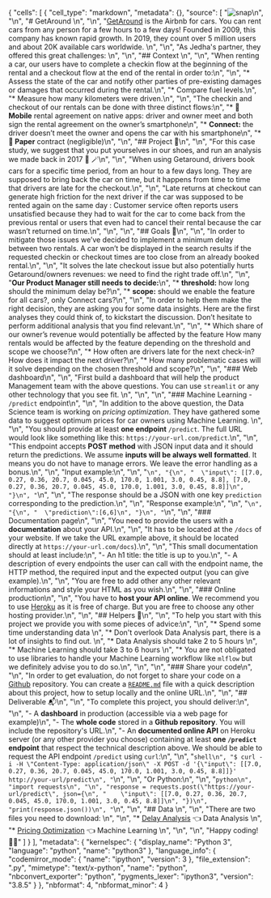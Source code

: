 {
 "cells": [
  {
   "cell_type": "markdown",
   "metadata": {},
   "source": [
    "![snap](https://lever-client-logos.s3.amazonaws.com/2bd4cdf9-37f2-497f-9096-c2793296a75f-1568844229943.png)\n",
    "\n",
    "# GetAround \n",
    "\n",
    "[GetAround](https://www.getaround.com/?wpsrc=Google+Organic+Search) is the Airbnb for cars. You can rent cars from any person for a few hours to a few days! Founded in 2009, this company has known rapid growth. In 2019, they count over 5 million users and about 20K available cars worldwide. \n",
    "\n",
    "As Jedha's partner, they offered this great challenges: \n",
    "\n",
    "## Context \n",
    "\n",
    "When renting a car, our users have to complete a checkin flow at the beginning of the rental and a checkout flow at the end of the rental in order to:\n",
    "\n",
    "* Assess the state of the car and notify other parties of pre-existing damages or damages that occurred during the rental.\n",
    "* Compare fuel levels.\n",
    "* Measure how many kilometers were driven.\n",
    "\n",
    "The checkin and checkout of our rentals can be done with three distinct flows:\n",
    "* **📱 Mobile** rental agreement on native apps: driver and owner meet and both sign the rental agreement on the owner’s smartphone\n",
    "* **Connect:** the driver doesn’t meet the owner and opens the car with his smartphone\n",
    "* **📝 Paper** contract (negligible)\n",
    "\n",
    "## Project 🚧\n",
    "\n",
    "For this case study, we suggest that you put yourselves in our shoes, and run an analysis we made back in 2017 🔮 🪄\n",
    "\n",
    "When using Getaround, drivers book cars for a specific time period, from an hour to a few days long. They are supposed to bring back the car on time, but it happens from time to time that drivers are late for the checkout.\n",
    "\n",
    "Late returns at checkout can generate high friction for the next driver if the car was supposed to be rented again on the same day : Customer service often reports users unsatisfied because they had to wait for the car to come back from the previous rental or users that even had to cancel their rental because the car wasn’t returned on time.\n",
    "\n",
    "\n",
    "## Goals 🎯\n",
    "\n",
    "In order to mitigate those issues we’ve decided to implement a minimum delay between two rentals. A car won’t be displayed in the search results if the requested checkin or checkout times are too close from an already booked rental.\n",
    "\n",
    "It solves the late checkout issue but also potentially hurts Getaround/owners revenues: we need to find the right trade off.\n",
    "\n",
    "**Our Product Manager still needs to decide:**\n",
    "* **threshold:** how long should the minimum delay be?\n",
    "* **scope:** should we enable the feature for all cars?, only Connect cars?\n",
    "\n",
    "In order to help them make the right decision, they are asking you for some data insights. Here are the first analyses they could think of, to kickstart the discussion. Don’t hesitate to perform additional analysis that you find relevant.\n",
    "\n",
    "* Which share of our owner’s revenue would potentially be affected by the feature How many rentals would be affected by the feature depending on the threshold and scope we choose?\n",
    "* How often are drivers late for the next check-in? How does it impact the next driver?\n",
    "* How many problematic cases will it solve depending on the chosen threshold and scope?\n",
    "\n",
    "### Web dashboard\n",
    "\n",
    "First build a dashboard that will help the product Management team with the above questions. You can use `streamlit` or any other technology that you see fit. \n",
    "\n",
    "\n",
    "### Machine Learning - `/predict` endpoint\n",
    "\n",
    "In addition to the above question, the Data Science team is working on *pricing optimization*. They have gathered some data to suggest optimum prices for car owners using Machine Learning. \n",
    "\n",
    "You should provide at least **one endpoint** `/predict`. The full URL would look like something like this: `https://your-url.com/predict`.\n",
    "\n",
    "This endpoint accepts **POST method** with JSON input data and it should return the predictions. We assume **inputs will be always well formatted**. It means you do not have to manage errors. We leave the error handling as a bonus.\n",
    "\n",
    "Input example:\n",
    "\n",
    "```\n",
    "{\n",
    "  \"input\": [[7.0, 0.27, 0.36, 20.7, 0.045, 45.0, 170.0, 1.001, 3.0, 0.45, 8.8], [7.0, 0.27, 0.36, 20.7, 0.045, 45.0, 170.0, 1.001, 3.0, 0.45, 8.8]]\n",
    "}\n",
    "```\n",
    "\n",
    "The response should be a JSON with one key `prediction` corresponding to the prediction.\n",
    "\n",
    "Response example:\n",
    "\n",
    "```\n",
    "{\n",
    "  \"prediction\":[6,6]\n",
    "}\n",
    "```\n",
    "\n",
    "### Documentation page\n",
    "\n",
    "You need to provide the users with a **documentation** about your API.\n",
    "\n",
    "It has to be located at the `/docs` of your website. If we take the URL example above, it should be located directly at `https://your-url.com/docs`).\n",
    "\n",
    "This small documentation should at least include:\n",
    "- An h1 title: the title is up to you.\n",
    "- A description of every endpoints the user can call with the endpoint name, the HTTP method, the required input and the expected output (you can give example).\n",
    "\n",
    "You are free to add other any other relevant informations and style your HTML as you wish.\n",
    "\n",
    "### Online production\n",
    "\n",
    "You have to **host your API online**. We recommend you to use [Heroku](https://www.heroku.com/) as it is free of charge. But you are free to choose any other hosting provider.\n",
    "\n",
    "## Helpers 🦮\n",
    "\n",
    "To help you start with this project we provide you with some pieces of advice:\n",
    "\n",
    "* Spend some time understanding data \n",
    "* Don't overlook Data Analysis part, there is a lot of insights to find out. \n",
    "* Data Analysis should take 2 to 5 hours \n",
    "* Machine Learning should take 3 to 6 hours \n",
    "* You are not obligated to use libraries to handle your Machine Learning workflow like `mlflow` but we definitely advise you to do so.\n",
    "\n",
    "\n",
    "### Share your code\n",
    "\n",
    "In order to get evaluation, do not forget to share your code on a [Github](https://github.com/) repository. You can create a [`README.md`](https://guides.github.com/features/mastering-markdown/) file with a quick description about this project, how to setup locally and the online URL.\n",
    "\n",
    "## Deliverable 📬\n",
    "\n",
    "To complete this project, you should deliver:\n",
    "\n",
    "- A **dashboard** in production (accessible via a web page for example)\n",
    "- The **whole code** stored in a **Github repository**. You will include the repository's URL.\n",
    "- An **documented online API** on Heroku server (or any other provider you choose) containing at least **one `/predict` endpoint** that respect the technical description above. We should be able to request the API endpoint `/predict` using `curl`:\n",
    "\n",
    "```shell\n",
    "$ curl -i -H \"Content-Type: application/json\" -X POST -d '{\"input\": [[7.0, 0.27, 0.36, 20.7, 0.045, 45.0, 170.0, 1.001, 3.0, 0.45, 8.8]]}' http://your-url/predict\n",
    "```\n",
    "\n",
    "Or Python:\n",
    "\n",
    "```python\n",
    "import requests\n",
    "\n",
    "response = requests.post(\"https://your-url/predict\", json={\n",
    "    \"input\": [[7.0, 0.27, 0.36, 20.7, 0.045, 45.0, 170.0, 1.001, 3.0, 0.45, 8.8]]\n",
    "})\n",
    "print(response.json())\n",
    "```\n",
    "\n",
    "## Data \n",
    "\n",
    "There are two files you need to download: \n",
    "\n",
    "* [Delay Analysis](https://full-stack-assets.s3.eu-west-3.amazonaws.com/Deployment/get_around_delay_analysis.xlsx) 👈 Data Analysis \n",
    "* [Pricing Optimization](https://full-stack-assets.s3.eu-west-3.amazonaws.com/Deployment/get_around_pricing_project.csv) 👈 Machine Learning \n",
    "\n",
    "\n",
    "Happy coding! 👩‍💻"
   ]
  }
 ],
 "metadata": {
  "kernelspec": {
   "display_name": "Python 3",
   "language": "python",
   "name": "python3"
  },
  "language_info": {
   "codemirror_mode": {
    "name": "ipython",
    "version": 3
   },
   "file_extension": ".py",
   "mimetype": "text/x-python",
   "name": "python",
   "nbconvert_exporter": "python",
   "pygments_lexer": "ipython3",
   "version": "3.8.5"
  }
 },
 "nbformat": 4,
 "nbformat_minor": 4
}
